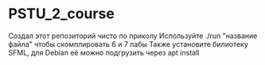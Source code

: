 # PSTU_2_course
Создал этот репозиторий чисто по приколу
Используйте ./run "название файла" чтобы скомплировать 6 и 7 лабы
Также установите билиотеку SFML, для Debian её можно подгрузить через apt install